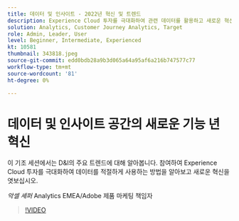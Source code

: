 ```yaml
---
title: 데이터 및 인사이트 - 2022년 혁신 및 트렌드
description: Experience Cloud 투자를 극대화하여 관련 데이터를 활용하고 새로운 혁신을 엿보십시오.
solution: Analytics, Customer Journey Analytics, Target
role: Admin, Leader, User
level: Beginner, Intermediate, Experienced
kt: 10581
thumbnail: 343818.jpeg
source-git-commit: edd0bdb28a9b3d065a64a95af6a216b747577c77
workflow-type: tm+mt
source-wordcount: '81'
ht-degree: 0%

---
```


# 데이터 및 인사이트 공간의 새로운 기능 년 혁신

이 기조 세션에서는 D&amp;I의 주요 트렌드에 대해 알아봅니다. 참여하여 Experience Cloud 투자를 극대화하여 데이터를 적절하게 사용하는 방법을 알아보고 새로운 혁신을 엿보십시오.

*악셀 셰퍼* Analytics EMEA/Adobe 제품 마케팅 책임자

>[!VIDEO](https://video.tv.adobe.com/v/343818/?quality=12&learn=on)
